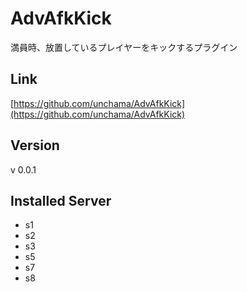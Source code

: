 # AdvAfkKick
満員時、放置しているプレイヤーをキックするプラグイン

## Link
[https://github.com/unchama/AdvAfkKick](https://github.com/unchama/AdvAfkKick)

## Version
v 0.0.1

## Installed Server
- s1
- s2
- s3
- s5
- s7
- s8
